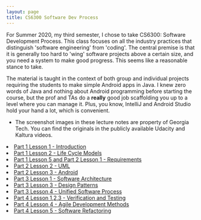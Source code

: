 ```yaml
---
layout: page
title: CS6300 Software Dev Process
---
```


For Summer 2020, my third semester, I chose to take CS6300: Software Development Process.  This class focuses on all the industry practices that distinguish 'software engineering' from 'coding'.  The central premise is that it is generally too hard to 'wing' software projects above a certain size, and you need a system to make good progress.  This seems like a reasonable stance to take.  

The material is taught in the context of both group and individual projects requiring the students to make simple Android apps in Java.  I knew zero words of Java and nothing about Android programming before starting the course, but the prof and TAs do a **really** good job scaffolding you up to a level where you can manage it.  Plus, you know, IntelliJ and Android Studio hold your hand a lot, which is convenient.

* The screenshot images in these lecture notes are property of Georgia Tech.  You can find the originals in the publicly available Udacity and Kaltura videos.

<section>
 
<li>
<a href="{{ "/sdp_lec_P1L1" | prepend: site.baseurl | append: ".html" | replace: '//', '/' }}">
    Part 1 Lesson 1 - Introduction
</a>
</li>
<li>
<a href="{{ "/sdp_lec_P1L2" | prepend: site.baseurl | append: ".html" | replace: '//', '/' }}">
    Part 1 Lesson 2 - Life Cycle Models
</a>
</li>
<li>
<a href="{{ "/sdp_lec_P1L5_P2L1" | prepend: site.baseurl | append: ".html" | replace: '//', '/' }}">
    Part 1 Lesson 5 and Part 2 Lesson 1 - Requirements
</a>
</li>
<li>
<a href="{{ "/sdp_lec_P2L2" | prepend: site.baseurl | append: ".html" | replace: '//', '/' }}">
    Part 2 Lesson 2 - UML
</a>
</li>
<li>
<a href="{{ "/sdp_lec_P2L3" | prepend: site.baseurl | append: ".html" | replace: '//', '/' }}">
    Part 2 Lesson 3 - Android
</a>
</li>
<li>
<a href="{{ "/sdp_lec_P3L1" | prepend: site.baseurl | append: ".html" | replace: '//', '/' }}">
    Part 3 Lesson 1 - Software Architecture
</a>
</li>
<li>
<a href="{{ "/sdp_lec_P3L3" | prepend: site.baseurl | append: ".html" | replace: '//', '/' }}">
    Part 3 Lesson 3 - Design Patterns
</a>
</li>
<li>
<a href="{{ "/sdp_lec_P3L4" | prepend: site.baseurl | append: ".html" | replace: '//', '/' }}">
    Part 3 Lesson 4 - Unified Software Process
</a>
</li>
<li>
<a href="{{ "/sdp_lec_P4L1L2L3" | prepend: site.baseurl | append: ".html" | replace: '//', '/' }}">
    Part 4 Lesson 1,2,3 - Verification and Testing
</a>
</li>
<li>
<a href="{{ "/sdp_lec_P4L4" | prepend: site.baseurl | append: ".html" | replace: '//', '/' }}">
    Part 4 Lesson 4 - Agile Development Methods
</a>
</li>
<li>
<a href="{{ "/sdp_lec_P4L5" | prepend: site.baseurl | append: ".html" | replace: '//', '/' }}">
    Part 4 Lesson 5 - Software Refactoring
</a>
</li>


</section>